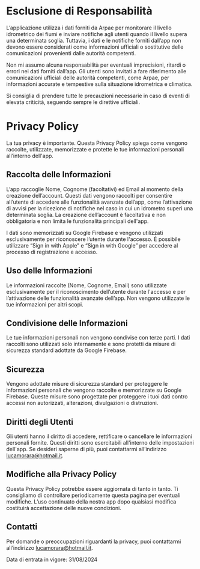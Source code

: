 # Esclusione di Responsabilità

L’applicazione utilizza i dati forniti da Arpae per monitorare il livello idrometrico dei fiumi e inviare notifiche agli utenti quando il livello supera una determinata soglia. Tuttavia, i dati e le notifiche forniti dall’app non devono essere considerati come informazioni ufficiali o sostitutive delle comunicazioni provenienti dalle autorità competenti.

Non mi assumo alcuna responsabilità per eventuali imprecisioni, ritardi o errori nei dati forniti dall’app. Gli utenti sono invitati a fare riferimento alle comunicazioni ufficiali delle autorità competenti, come Arpae, per informazioni accurate e tempestive sulla situazione idrometrica e climatica.

Si consiglia di prendere tutte le precauzioni necessarie in caso di eventi di elevata criticità, seguendo sempre le direttive ufficiali.

# Privacy Policy

La tua privacy è importante. Questa Privacy Policy spiega come vengono raccolte, utilizzate, memorizzate e protette le tue informazioni personali all’interno dell'app.

## Raccolta delle Informazioni

L’app raccoglie Nome, Cognome (facoltativi) ed Email al momento della creazione dell’account. Questi dati vengono raccolti per consentire all’utente di accedere alle funzionalità avanzate dell’app, come l’attivazione di avvisi per la ricezione di notifiche nel caso in cui un idrometro superi una determinata soglia. La creazione dell’account è facoltativa e non obbligatoria e non limita le funzionalità principali dell'app.

I dati sono memorizzati su Google Firebase e vengono utilizzati esclusivamente per riconoscere l’utente durante l'accesso. È possibile utilizzare “Sign in with Apple” e “Sign in with Google” per accedere al processo di registrazione e accesso.

## Uso delle Informazioni

Le informazioni raccolte (Nome, Cognome, Email) sono utilizzate esclusivamente per il riconoscimento dell’utente durante l'accesso e per l’attivazione delle funzionalità avanzate dell’app. Non vengono utilizzate le tue informazioni per altri scopi.

## Condivisione delle Informazioni

Le tue informazioni personali non vengono condivise con terze parti. I dati raccolti sono utilizzati solo internamente e sono protetti da misure di sicurezza standard adottate da Google Firebase.

## Sicurezza

Vengono adottate misure di sicurezza standard per proteggere le informazioni personali che vengono raccolte e memorizzate su Google Firebase. Queste misure sono progettate per proteggere i tuoi dati contro accessi non autorizzati, alterazioni, divulgazioni o distruzioni.

## Diritti degli Utenti

Gli utenti hanno il diritto di accedere, rettificare o cancellare le informazioni personali fornite. Questi diritti sono esercitabili all'interno delle impostazioni dell'app. Se desideri saperne di più, puoi contattarmi all’indirizzo lucamorara@hotmail.it.

## Modifiche alla Privacy Policy

Questa Privacy Policy potrebbe essere aggiornata di tanto in tanto. Ti consigliamo di controllare periodicamente questa pagina per eventuali modifiche. L’uso continuato della nostra app dopo qualsiasi modifica costituirà accettazione delle nuove condizioni.

## Contatti

Per domande o preoccupazioni riguardanti la privacy, puoi contattarmi all’indirizzo lucamorara@hotmail.it.

Data di entrata in vigore: 31/08/2024
